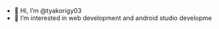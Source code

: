 - 👋 Hi, I’m @tyakorigy03
- 👀 I’m interested in web development and android studio developme


<!---
tyakorigy03/tyakorigy03 is a ✨ special ✨ repository because its `README.md` (this file) appears on your GitHub profile.
You can click the Preview link to take a look at your changes.
--->
